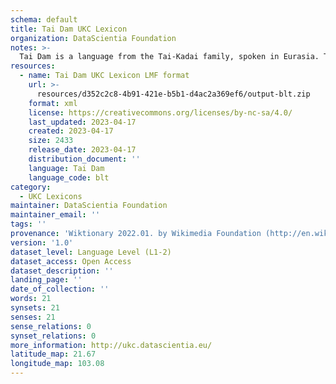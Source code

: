 ```yaml
---
schema: default
title: Tai Dam UKC Lexicon
organization: DataScientia Foundation
notes: >-
  Tai Dam is a language from the Tai-Kadai family, spoken in Eurasia. The UKC Lexicon of Tai Dam is represented as a lexico-semantic network. It consists of words, word senses, synsets, as well as sense-level and synset-level relationships.
resources:
  - name: Tai Dam UKC Lexicon LMF format
    url: >-
      resources/d352c2c8-4b91-421e-b5b1-d4ac2a369ef6/output-blt.zip
    format: xml
    license: https://creativecommons.org/licenses/by-nc-sa/4.0/
    last_updated: 2023-04-17
    created: 2023-04-17
    size: 2433
    release_date: 2023-04-17
    distribution_document: ''
    language: Tai Dam
    language_code: blt
category:
  - UKC Lexicons
maintainer: DataScientia Foundation
maintainer_email: ''
tags: ''
provenance: 'Wiktionary 2022.01. by Wikimedia Foundation (http://en.wiktionary.org); CogNet 2.1 by Khuyagbaatar Batsuren, National University of Mongolia (http://cognet.ukc.disi.unitn.it); Princeton WordNet 2.1 by Princeton University (https://wordnet.princeton.edu)'
version: '1.0'
dataset_level: Language Level (L1-2)
dataset_access: Open Access
dataset_description: ''
landing_page: ''
date_of_collection: ''
words: 21
synsets: 21
senses: 21
sense_relations: 0
synset_relations: 0
more_information: http://ukc.datascientia.eu/
latitude_map: 21.67
longitude_map: 103.08
---
```


